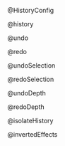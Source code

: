 @HistoryConfig

@history

@undo

@redo

@undoSelection

@redoSelection

@undoDepth

@redoDepth

@isolateHistory

@invertedEffects
